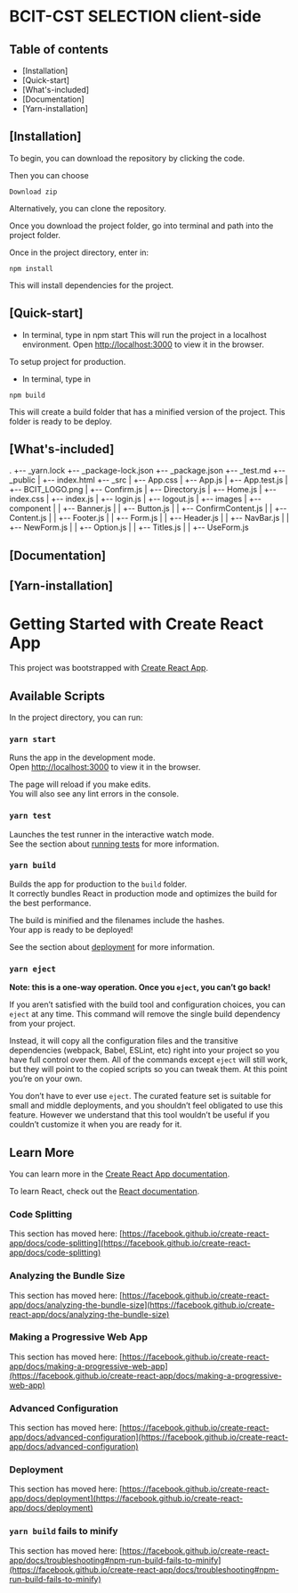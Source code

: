 # BCIT-CST SELECTION client-side

## Table of contents

- [Installation]
- [Quick-start]
- [What's-included]
- [Documentation]
- [Yarn-installation]


## [Installation]

To begin, you can download the repository by clicking the code.

Then you can choose

```
Download zip
```

Alternatively, you can clone the repository.

Once you download the project folder, go into terminal and path into the project folder.

Once in the project directory, enter in:
```
npm install
```
This will install dependencies for the project.

## [Quick-start]

- In terminal, type in npm start
This will run the project in a localhost environment. Open [http://localhost:3000](http://localhost:3000) to view it in the browser.

To setup project for production.
- In terminal, type in 
```
npm build
```
This will create a build folder that has a minified version of the project. This folder is ready to be deploy.

## [What's-included]

.
+-- _yarn.lock
+-- _package-lock.json
+-- _package.json
+-- _test.md
+-- _public
|   +-- index.html
+-- _src
|   +-- App.css
|   +-- App.js
|   +-- App.test.js
|   +-- BCIT_LOGO.png
|   +-- Confirm.js
|   +-- Directory.js
|   +-- Home.js
|   +-- index.css
|   +-- index.js
|   +-- login.js
|   +-- logout.js
|   +-- images
|   +-- component
|   |   +-- Banner.js
|   |   +-- Button.js
|   |   +-- ConfirmContent.js
|   |   +-- Content.js
|   |   +-- Footer.js
|   |   +-- Form.js
|   |   +-- Header.js
|   |   +-- NavBar.js
|   |   +-- NewForm.js
|   |   +-- Option.js
|   |   +-- Titles.js
|   |   +-- UseForm.js

## [Documentation]



## [Yarn-installation]

# Getting Started with Create React App

This project was bootstrapped with [Create React App](https://github.com/facebook/create-react-app).

## Available Scripts

In the project directory, you can run:

### `yarn start`

Runs the app in the development mode.\
Open [http://localhost:3000](http://localhost:3000) to view it in the browser.

The page will reload if you make edits.\
You will also see any lint errors in the console.

### `yarn test`

Launches the test runner in the interactive watch mode.\
See the section about [running tests](https://facebook.github.io/create-react-app/docs/running-tests) for more information.

### `yarn build`

Builds the app for production to the `build` folder.\
It correctly bundles React in production mode and optimizes the build for the best performance.

The build is minified and the filenames include the hashes.\
Your app is ready to be deployed!

See the section about [deployment](https://facebook.github.io/create-react-app/docs/deployment) for more information.

### `yarn eject`

**Note: this is a one-way operation. Once you `eject`, you can’t go back!**

If you aren’t satisfied with the build tool and configuration choices, you can `eject` at any time. This command will remove the single build dependency from your project.

Instead, it will copy all the configuration files and the transitive dependencies (webpack, Babel, ESLint, etc) right into your project so you have full control over them. All of the commands except `eject` will still work, but they will point to the copied scripts so you can tweak them. At this point you’re on your own.

You don’t have to ever use `eject`. The curated feature set is suitable for small and middle deployments, and you shouldn’t feel obligated to use this feature. However we understand that this tool wouldn’t be useful if you couldn’t customize it when you are ready for it.

## Learn More

You can learn more in the [Create React App documentation](https://facebook.github.io/create-react-app/docs/getting-started).

To learn React, check out the [React documentation](https://reactjs.org/).

### Code Splitting

This section has moved here: [https://facebook.github.io/create-react-app/docs/code-splitting](https://facebook.github.io/create-react-app/docs/code-splitting)

### Analyzing the Bundle Size

This section has moved here: [https://facebook.github.io/create-react-app/docs/analyzing-the-bundle-size](https://facebook.github.io/create-react-app/docs/analyzing-the-bundle-size)

### Making a Progressive Web App

This section has moved here: [https://facebook.github.io/create-react-app/docs/making-a-progressive-web-app](https://facebook.github.io/create-react-app/docs/making-a-progressive-web-app)

### Advanced Configuration

This section has moved here: [https://facebook.github.io/create-react-app/docs/advanced-configuration](https://facebook.github.io/create-react-app/docs/advanced-configuration)

### Deployment

This section has moved here: [https://facebook.github.io/create-react-app/docs/deployment](https://facebook.github.io/create-react-app/docs/deployment)

### `yarn build` fails to minify

This section has moved here: [https://facebook.github.io/create-react-app/docs/troubleshooting#npm-run-build-fails-to-minify](https://facebook.github.io/create-react-app/docs/troubleshooting#npm-run-build-fails-to-minify)
